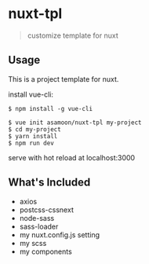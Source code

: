 # nuxt-tpl

> customize template for nuxt

## Usage

This is a project template for nuxt.

install vue-cli:
```
$ npm install -g vue-cli
```

```
$ vue init asamoon/nuxt-tpl my-project
$ cd my-project
$ yarn install
$ npm run dev
```

serve with hot reload at localhost:3000


## What's Included

- axios
- postcss-cssnext
- node-sass
- sass-loader
- my nuxt.config.js setting
- my scss
- my components

